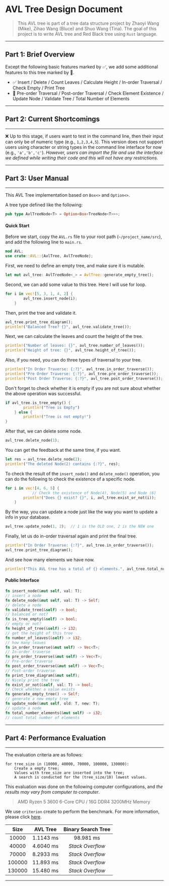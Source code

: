 # AVL Tree Design Document

> This AVL tree is part of a tree data structure project by Zhaoyi Wang (Mike), Zihao Wang (Bluce) and Shuo Wang (Tina). The goal of this project is to write AVL tree and Red Black tree using `Rust` language. 
------

## Part 1: Brief Overview

Except the following basic features marked by ✅, we add some additional features to this tree marked by 🌟.

- ✅ Insert / Delete / Count Leaves / Calculate Height / In-order Traversal / Check Empty / Print Tree
- 🌟 Pre-order Traversal / Post-order Traversal / Check Element Existence / Update Node / Validate Tree / Total Number of Elements

------

## Part 2: Current Shortcomings

------

❌ Up to this stage, if users want to test in the command line, then their input can only be of numeric type (e.g., `1,2,3,4,5`). This version does not support users using character or string types in the command line interface for now (e.g., `'a','b','c'`). *However, users can import the file and use the interface we defined while writing their code and this will not have any restrictions.*

------

## Part 3: User Manual

------

This AVL Tree implementation based on `Box<>` and `Option<>`.

A tree type defined like the following:

```rust
pub type AvlTreeNode<T> = Option<Box<TreeNode<T>>>;
```

#### Quick Start

Before we start, copy the `AVL.rs` file to your root path (`~/project_name/src`), and add the following line to `main.rs`.

```rust
mod AVL;
use crate::AVL::{AvlTree, AvlTreeNode};
```

First, we need to define an empty tree, and make sure it is mutable.

```rust
let mut avl_tree: AvlTreeNode<_> = AvlTree::generate_empty_tree();
```

Second, we can add some value to this tree. Here I will use for loop.

```rust
for i in vec![5, 3, 1, 4, 2] {
        avl_tree.insert_node(i);
    }
```

Then, print the tree and validate it.

```rust
avl_tree.print_tree_diagram();
println!("Balanced Tree? {}", avl_tree.validate_tree());
```

Next, we can calculate the leaves and count the height of the tree.

```rust
println!("Number of leaves: {}", avl_tree.number_of_leaves());
println!("Height of tree: {}", avl_tree.height_of_tree());
```

Also, if you need, you can do three types of traversal to your tree.

```rust
println!("In Order Traverse: {:?}", avl_tree.in_order_traverse());
println!("Pre Order Traverse: {:?}", avl_tree.pre_order_traverse());
println!("Post Order Traverse: {:?}", avl_tree.post_order_traverse());
```

Don't forget to check whether it is empty if you are not sure about whether the above operation was successful.

```rust
if avl_tree.is_tree_empty() { 
  		println!("Tree is Empty") 
	} else { 
  		println!("Tree is not empty!") 
}
```

After that, we can delete some node.

```rust
avl_tree.delete_node(1);
```

You can get the feedback at the same time, if you want.

```rust
let res = avl_tree.delete_node(2);
println!("The deleted Node(2) contains {:?}", res);
```

To check the result of the `insert_node()` and `delete_node()` operation, you can do the following to check the existence of a specific node.

```rust
for i in vec![4, 6, 5] {
  			// Check the existence of Node(4), Node(5) and Node (6)
        println!("Does {} exist? {}", i, avl_tree.exist_or_not(i));
    }
```

By the way, you can update a node just like the way you want to update a info in your database.

```rust
avl_tree.update_node(1, 2);  // 1 is the OLD one, 2 is the NEW one
```

Finally, let us do in-order traversal again and print the final tree.

```rust
println!("In Order Traverse: {:?}", avl_tree.in_order_traverse());
avl_tree.print_tree_diagram();
```

And see how many elements we have now.

```rust
println!("This AVL tree has a total of {} elements.", avl_tree.total_number_elements());
```

#### Public Interface

```rust
fn insert_node(&mut self, val: T);
// insert a node
fn delete_node(&mut self, val: T) -> Self;
// delete a node
fn validate_tree(&self) -> bool;
// balanced or not?
fn is_tree_empty(&self) -> bool;
// empty or not?
fn height_of_tree(&self) -> i32;
// get the height of this tree
fn number_of_leaves(&self) -> i32;
// how many leaves 
fn in_order_traverse(&mut self) -> Vec<T>;
// In-order traverse
fn pre_order_traverse(&mut self) -> Vec<T>;
// Pre-order traverse
fn post_order_traverse(&mut self) -> Vec<T>;
// Post-order traverse
fn print_tree_diagram(&mut self);
// Nicely print the tree
fn exist_or_not(&self, val: T) -> bool;
// Check whether a value exists
fn generate_empty_tree() -> Self;
// generate a new empty tree
fn update_node(&mut self, old: T, new: T);
// update a node
fn total_number_elements(&mut self) -> i32;
// count total number of elements
```

------

## Part 4: Performance Evaluation 

------

The evaluation criteria are as follows:

```
for tree_size in (10000, 40000, 70000, 100000, 130000):
	Create a empty tree;
	Values with tree_size are inserted into the tree;
	A search is conducted for the (tree_size/10) lowest values.
```

This evaluation was done on the following computer configurations, and *the results may vary from computer to computer*.

> AMD Ryzen 5 3600 6-Core CPU / 16G DDR4 3200MHz Memory

We use `criterion` create to perform the benchmark. For more information, please click [here](https://crates.io/crates/criterion).

|  Size  | AVL Tree  | Binary Search Tree |
| :----: | :-------: | :----------------: |
| 10000  | 1.1143 ms |     98.981 ms      |
| 40000  | 4.6040 ms |  *Stack Overflow*  |
| 70000  | 8.2933 ms |  *Stack Overflow*  |
| 100000 | 11.893 ms |  *Stack Overflow*  |
| 130000 | 15.480 ms |  *Stack Overflow*  |

------


